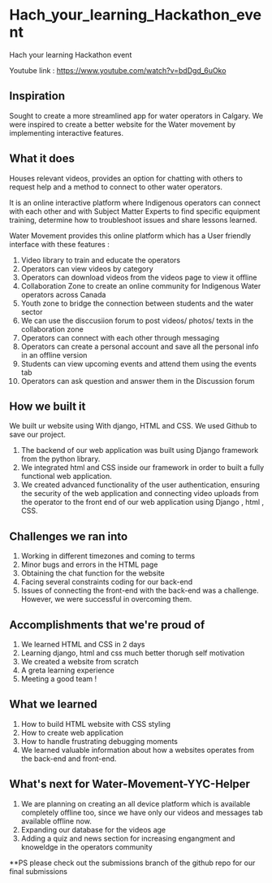 # Hach_your_learning_Hackathon_event
Hach your learning Hackathon event 

Youtube link : https://www.youtube.com/watch?v=bdDgd_6uOko


## Inspiration
Sought to create a more streamlined app for water operators in Calgary. We were inspired to create a better website for the Water movement by implementing interactive features. 

## What it does
Houses relevant videos, provides an option for chatting with others to request help and a method to connect to other water operators.

It is an online interactive platform  where Indigenous operators  can  connect  with each  other  and  with Subject  Matter  Experts  to  find  specific  equipment training,  determine  how  to troubleshoot  issues  and share  lessons learned.​

Water Movement provides this online platform which has ​a User friendly interface​ with these features :

1. Video library to train and educate the operators 
2. Operators can view videos by category​
3. Operators can download videos from the videos page to view it offline​
4. Collaboration Zone to create an online community for Indigenous Water operators across Canada​
5. Youth zone to bridge the connection between students and the water sector​
6. We can use the disccusiion forum​ to post videos/ photos/ texts in the collaboration zone 
7. Operators can connect with each other through messaging​
8. Operators can create a personal account and save all the personal info in an offline version 
9. Students can view upcoming events and attend them using the events tab
10. Operators can ask question and answer them in the Discussion forum​

## How we built it
We built ur website using With django, HTML and CSS. We used Github to save our project.
1. The backend of our web application was built using Django framework from the python library.
2. We integrated html and CSS inside our framework in order to built a fully functional web application. 
3. We created advanced functionality of the user authentication, ensuring the security of the web application and connecting video uploads from the operator to the front end of our web application using Django , html , CSS. 

## Challenges we ran into
1. Working in different timezones and coming to terms 
2. Minor bugs and errors in the HTML page 
3. Obtaining the chat function for the website
4. Facing several constraints coding for our back-end 
5. Issues of connecting the front-end with the back-end was a challenge. However, we were successful in overcoming them.

## Accomplishments that we're proud of
1. We learned HTML and CSS in 2 days
2. Learning django, html and css much better thorugh self motivation
3. We created a website from scratch 
4. A greta learning experience 
5. Meeting a good team ! 


## What we learned
1. How to build HTML website with CSS styling
2. How to create web application 
3. How to handle frustrating debugging moments
4. We learned valuable information about how a websites operates from the back-end and front-end.
       
## What's next for Water-Movement-YYC-Helper
1. We are planning on creating an all device platform which is available completely offline too, since we have only our videos and messages tab available offline now. 
2. Expanding our database for the videos age 
3. Adding a quiz and news section for increasing engangment and knoweldge in the operators community

**PS please check out the submissions branch of the github repo for our final submissions